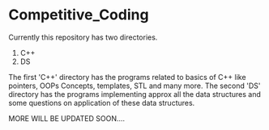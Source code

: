 # Competitive_Coding
Currently this repository has two directories. 
1. C++ 
2. DS

The first 'C++' directory has the programs related to basics of C++ like pointers, OOPs Concepts, templates, STL and many more.
The second 'DS' directory has the programs implementing approx all the data structures and some questions on application of these data structures.

MORE WILL BE UPDATED SOON....
